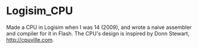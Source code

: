# Logisim_CPU
Made a CPU in Logisim when I was 14 (2009), and wrote a naive assembler and compiler for it in Flash. The CPU's design is inspired by Donn Stewart, http://cpuville.com.
